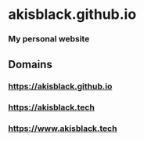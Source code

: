 # akisblack.github.io

### My personal website 

## Domains

### https://akisblack.github.io
### https://akisblack.tech
### https://www.akisblack.tech
